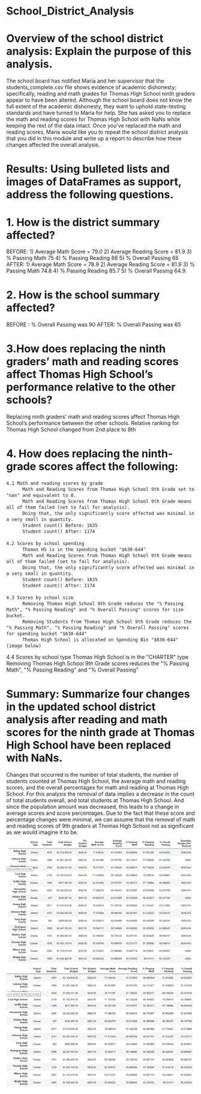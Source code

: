 # School_District_Analysis
# Overview of the school district analysis: Explain the purpose of this analysis.
 The school board has notified Maria and her supervisor that the students_complete.csv file shows evidence of academic dishonesty; specifically, reading and math grades for Thomas High School ninth graders appear to have been altered. Although the school board does not know the full extent of the academic dishonesty, they want to uphold state-testing standards and have turned to Maria for help. She has asked you to replace the math and reading scores for Thomas High School with NaNs while keeping the rest of the data intact. Once you’ve replaced the math and reading scores, Maria would like you to repeat the school district analysis that you did in this module and write up a report to describe how these changes affected the overall analysis.
 # Results: Using bulleted lists and images of DataFrames as support, address the following questions.
 # 1. How is the district summary affected?
  BEFORE:
    1) Average Math Score = 79.0
    2) Average Reading Score = 81.9
    3) % Passing Math 75
    4) % Passing Reading 86
    5) % Overall Passing 65
  AFTER:
    1) Average Math Score = 78.9
    2) Average Reading Score = 81.9
    3) % Passing Math 74.8
    4) % Passing Reading 85.7
    5) % Overall Passing 64.9
  
# 2. How is the school summary affected?  

BEFORE : % Overall Passing was 90
AFTER: % Overall Passing was 65

# 3.How does replacing the ninth graders’ math and reading scores affect Thomas High School’s performance relative to the other schools?
  
  Replacing ninth graders’ math and reading scores affect Thomas High School’s performance between the other schools.
   Relative ranking for Thomas High School changed from 2nd place to 8th 

# 4. How does replacing the ninth-grade scores affect the following:
    
    4.1 Math and reading scores by grade
          Math and Reading Scores from Thomas High School 9th Grade set to "nan" and equivalent to 0.
          Math and Reading Scores from Thomas High School 9th Grade means all of them failed (set to fail for analysis).
          Doing that, the only significantly score affected was minimal in a very small in quantity.
          Student count() Before: 1635
          Student count() After: 1174
    
    4.2 Scores by school spending
          Thomas HS is in the spending bucket "$630-644"
          Math and Reading Scores from Thomas High School 9th Grade means all of them failed (set to fail for analysis).
          Doing that, the only significantly score affected was minimal in a very small in quantity.
          Student count() Before: 1635
          Student count() After: 1174
    
    4.3 Scores by school size
          Removing Thomas High School 9th Grade reduces the "% Passing Math", "% Passing Reading" and "% Overall Passing" scores for size bucket.
          Removing Students from Thomas High School 9th Grade reduces the "% Passing Math", "% Passing Reading" and "% Overall Passing" scores for spending bucket "$630-644"
          Thomas High School is allocated on Spending Bin "$630-644" (image below)
   
   4.4 Scores by school type
          Thomas High School is in the "CHARTER" type
          Removing Thomas High School 9th Grade scores reduces the "% Passing Math", "% Passing Reading" and "% Overall Passing"
          
          
# Summary: Summarize four changes in the updated school district analysis after reading and math scores for the ninth grade at Thomas High School have been replaced with NaNs.
 Changes that occurred is the number of total students, the number of students counted at Thomas High School, the average math and reading scores, and the overall percentages for math and reading at Thomas High School. For this analysis the removal of data implies a decrease in the count of total students overall, and total students at Thomas High School. And since the population amount was decreased, this leads to a change in average scores and score percentages. Due to the fact that these score and percentage changes were minimal, we can assume that the removal of math and reading scores of 9th graders at Thomas High School not as significant as we would imagine it to be.
 ![This is an image](https://github.com/olenarabani/School_District_Analysis/blob/main/Resources/Per_School_Summary_BEFORE.png)
 ![This is an image](https://github.com/olenarabani/School_District_Analysis/blob/main/Resources/Per_School_Summary_AFTER.png)

